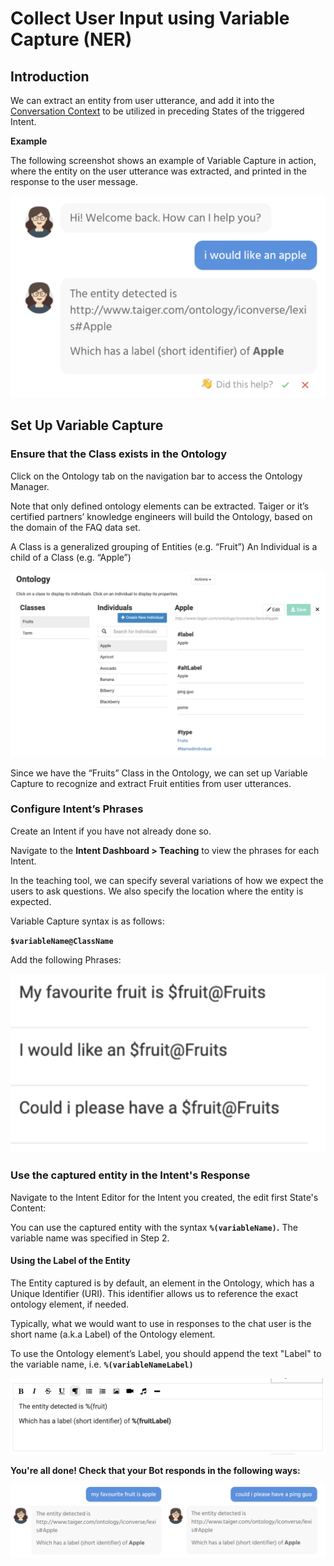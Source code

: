 # Collect User Input using Variable Capture \(NER\)

## Introduction

We can extract an entity from user utterance, and add it into the [Conversation Context](../essentials/intent-and-dialog-building/conversation-context.md) to be utilized in preceding States of the triggered Intent.

**Example**

The following screenshot shows an example of Variable Capture in action, where the entity on the user utterance was extracted, and printed in the response to the user message.

![](../.gitbook/assets/97.png)

## **Set Up Variable Capture**

### **Ensure that the Class exists in the Ontology**

Click on the Ontology tab on the navigation bar to access the Ontology Manager.

Note that only defined ontology elements can be extracted. Taiger or it’s certified partners’ knowledge engineers will build the Ontology, based on the domain of the FAQ data set.

A Class is a generalized grouping of Entities \(e.g. “Fruit”\) An Individual is a child of a Class \(e.g. “Apple”\)

![](../.gitbook/assets/98.png)

Since we have the “Fruits” Class in the Ontology, we can set up Variable Capture to recognize and extract Fruit entities from user utterances.

### **Configure Intent’s Phrases**

Create an Intent if you have not already done so.

Navigate to the **Intent Dashboard &gt; Teaching** to view the phrases for each Intent.

In the teaching tool, we can specify several variations of how we expect the users to ask questions. We also specify the location where the entity is expected.

Variable Capture syntax is as follows:

**`$variableName@ClassName`**

Add the following Phrases:

![](../.gitbook/assets/99.png)

### **Use the captured entity in the Intent's Response**

Navigate to the Intent Editor for the Intent you created, the edit first State's Content:

You can use the captured entity with the syntax **`%(variableName)`.** The variable name was specified in Step 2.

#### Using the Label of the Entity

The Entity captured is by default, an element in the Ontology, which has a Unique Identifier \(URI\). This identifier allows us to reference the exact ontology element, if needed.

Typically, what we would want to use in responses to the chat user is the short name \(a.k.a Label\) of the Ontology element.

To use the Ontology element’s Label, you should append the text "Label" to the variable name, i.e. **`%(variableNameLabel)`**

![Using the captured entity](../.gitbook/assets/100.png)

**You're all done! Check that your Bot responds in the following ways:**

![](../.gitbook/assets/101.png)


